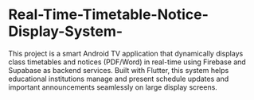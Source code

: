 # Real-Time-Timetable-Notice-Display-System-
This project is a smart Android TV application that dynamically displays class timetables and notices (PDF/Word) in real-time using Firebase and Supabase as backend services. Built with Flutter, this system helps educational institutions manage and present schedule updates and important announcements seamlessly on large display screens.
